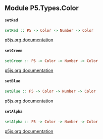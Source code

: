 ## Module P5.Types.Color

#### `setRed`

``` purescript
setRed :: P5 -> Color -> Number -> Color
```

[p5js.org documentation](https://p5js.org/reference/#/p5.Color/setRed)

#### `setGreen`

``` purescript
setGreen :: P5 -> Color -> Number -> Color
```

[p5js.org documentation](https://p5js.org/reference/#/p5.Color/setGreen)

#### `setBlue`

``` purescript
setBlue :: P5 -> Color -> Number -> Color
```

[p5js.org documentation](https://p5js.org/reference/#/p5.Color/setBlue)

#### `setAlpha`

``` purescript
setAlpha :: P5 -> Color -> Number -> Color
```

[p5js.org documentation](https://p5js.org/reference/#/p5.Color/setAlpha)


